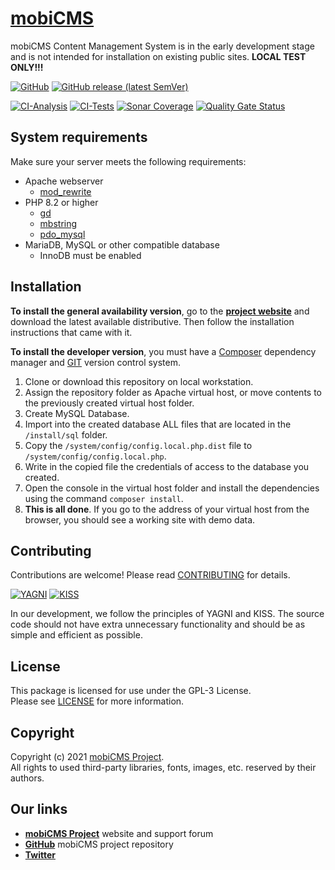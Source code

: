 # [mobiCMS](https://mobicms.org)

mobiCMS Content Management System is in the early development stage and is not intended for installation on existing
public sites. **LOCAL TEST ONLY!!!**

[![GitHub](https://img.shields.io/github/license/mobicms/mobicms?color=green)](https://github.com/mobicms/mobicms/blob/main/LICENSE)
[![GitHub release (latest SemVer)](https://img.shields.io/github/v/release/mobicms/mobicms)](https://github.com/mobicms/mobicms/releases)

[![CI-Analysis](https://github.com/mobicms/mobicms/workflows/Analysis/badge.svg)](https://github.com/mobicms/mobicms/actions/workflows/analysis.yml)
[![CI-Tests](https://github.com/mobicms/mobicms/workflows/Tests/badge.svg)](https://github.com/mobicms/mobicms/actions/workflows/tests.yml)
[![Sonar Coverage](https://img.shields.io/sonar/coverage/mobicms_mobicms?server=https%3A%2F%2Fsonarcloud.io)](https://sonarcloud.io/code?id=mobicms_mobicms)
[![Quality Gate Status](https://sonarcloud.io/api/project_badges/measure?project=mobicms_mobicms&metric=alert_status)](https://sonarcloud.io/summary/overall?id=mobicms_mobicms)


## System requirements

Make sure your server meets the following requirements:
- Apache webserver
  - [mod_rewrite](https://httpd.apache.org/docs/2.4/mod/mod_rewrite.html)
- PHP 8.2 or higher
  - [gd](https://www.php.net/manual/en/book.image.php)
  - [mbstring](https://www.php.net/manual/en/book.mbstring.php)
  - [pdo_mysql](https://www.php.net/manual/en/ref.pdo-mysql.php)
- MariaDB, MySQL or other compatible database
  - InnoDB must be enabled


## Installation
**To install the general availability version**, go to the [**project website**][website] and download the latest available distributive.
Then follow the installation instructions that came with it.

**To install the developer version**, you must have a [Composer](https://getcomposer.org) dependency manager
and [GIT](https://git-scm.com/) version control system.
1. Clone or download this repository on local workstation.
2. Assign the repository folder as Apache virtual host, or move contents to the previously created virtual host folder.
3. Create MySQL Database.
4. Import into the created database ALL files that are located in the `/install/sql` folder.
5. Copy the `/system/config/config.local.php.dist` file to `/system/config/config.local.php`.
6. Write in the copied file the credentials of access to the database you created.
7. Open the console in the virtual host folder and install the dependencies using the command `composer install`.
8. **This is all done**. If you go to the address of your virtual host from the browser, you should see a working site with demo data.

## Contributing
Contributions are welcome! Please read [CONTRIBUTING][contributing] for details.

[![YAGNI](https://img.shields.io/badge/principle-YAGNI-blueviolet.svg)](https://en.wikipedia.org/wiki/YAGNI)
[![KISS](https://img.shields.io/badge/principle-KISS-blueviolet.svg)](https://en.wikipedia.org/wiki/KISS_principle)

In our development, we follow the principles of YAGNI and KISS.
The source code should not have extra unnecessary functionality and should be as simple and efficient as possible.


## License
This package is licensed for use under the GPL-3 License.  
Please see [LICENSE][license] for more information.


## Copyright
Copyright (c) 2021 [mobiCMS Project][website].  
All rights to used third-party libraries, fonts, images, etc. reserved by their authors.


## Our links
- [**mobiCMS Project**][website] website and support forum
- [**GitHub**](https://github.com/mobicms) mobiCMS project repository
- [**Twitter**](https://twitter.com/mobicms)

[website]: https://mobicms.org
[repository]: https://github.com/mobicms/mobicms
[contributing]: https://github.com/mobicms/mobicms/blob/main/.github/CONTRIBUTING.md
[license]: https://github.com/mobicms/system/blob/main/LICENSE
